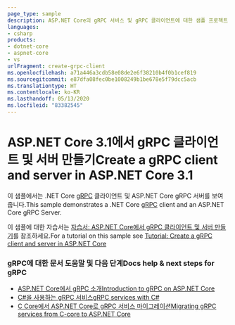 ```yaml
---
page_type: sample
description: ASP.NET Core의 gRPC 서비스 및 gRPC 클라이언트에 대한 샘플 프로젝트.
languages:
- csharp
products:
- dotnet-core
- aspnet-core
- vs
urlFragment: create-grpc-client
ms.openlocfilehash: a71a446a3cdb58e08de2e6f38210b4f0b1cef819
ms.sourcegitcommit: e87dfa08fec0be1008249b1be678e5f79dcc5acb
ms.translationtype: HT
ms.contentlocale: ko-KR
ms.lasthandoff: 05/13/2020
ms.locfileid: "83382545"
---
```

# <a name="create-a-grpc-client-and-server-in-aspnet-core-31"></a><span data-ttu-id="eb89d-102">ASP.NET Core 3.1에서 gRPC 클라이언트 및 서버 만들기</span><span class="sxs-lookup"><span data-stu-id="eb89d-102">Create a gRPC client and server in ASP.NET Core 3.1</span></span>

<span data-ttu-id="eb89d-103">이 샘플에서는 .NET Core [gRPC](https://grpc.io/docs/guides/) 클라이언트 및 ASP.NET Core gRPC 서버를 보여 줍니다.</span><span class="sxs-lookup"><span data-stu-id="eb89d-103">This sample demonstrates a .NET Core [gRPC](https://grpc.io/docs/guides/) client and an ASP.NET Core gRPC Server.</span></span>

<span data-ttu-id="eb89d-104">이 샘플에 대한 자습서는 [자습서: ASP.NET Core에서 gRPC 클라이언트 및 서버 만들기](https://docs.microsoft.com/aspnet/core/tutorials/grpc/grpc-start?view=aspnetcore-3.1&tabs=visual-studio)를 참조하세요.</span><span class="sxs-lookup"><span data-stu-id="eb89d-104">For a tutorial on this sample see [Tutorial: Create a gRPC client and server in ASP.NET Core](https://docs.microsoft.com/aspnet/core/tutorials/grpc/grpc-start?view=aspnetcore-3.1&tabs=visual-studio)</span></span>

### <a name="docs-help--next-steps-for-grpc"></a><span data-ttu-id="eb89d-105">gRPC에 대한 문서 도움말 및 다음 단계</span><span class="sxs-lookup"><span data-stu-id="eb89d-105">Docs help & next steps for gRPC</span></span>

* [<span data-ttu-id="eb89d-106">ASP.NET Core에서 gRPC 소개</span><span class="sxs-lookup"><span data-stu-id="eb89d-106">Introduction to gRPC on ASP.NET Core</span></span>](https://docs.microsoft.com/aspnet/core/grpc/)
* [<span data-ttu-id="eb89d-107">C#을 사용하는 gRPC 서비스</span><span class="sxs-lookup"><span data-stu-id="eb89d-107">gRPC services with C#</span></span>](https://docs.microsoft.com/aspnet/core/grpc/basics/)
* [<span data-ttu-id="eb89d-108">C Core에서 ASP.NET Core로 gRPC 서비스 마이그레이션</span><span class="sxs-lookup"><span data-stu-id="eb89d-108">Migrating gRPC services from C-core to ASP.NET Core</span></span>](https://docs.microsoft.com/aspnet/core/grpc/migration/)